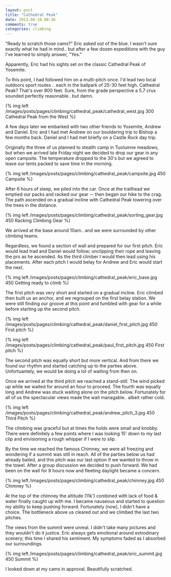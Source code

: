 ```yaml
---
layout: post
title: "Cathedral Peak"
date: 2013-06-18 08:36
comments: true
categories: climbing
---
```


"Ready to scratch those cams?" Eric asked out of the blue. I wasn't sure exactly what he had in mind.. but after a few dozen expeditions with the guy I've learned to simply answer, "Yes."

Apparently, Eric had his sights set on the classic Cathedral Peak of Yosemite.

To this point, I had followed him on a multi-pitch once. I'd lead two local outdoors sport routes .. each in the ballpark of 25-30 feet high.  Cathedral Peak? That's over 800 feet. Sure, from the grade perspective a 5.7 crux sounded perfectly reasonable.. but damn.

{% img left /images/posts/pages/climbing/cathedral_peak/cathedral_west.jpg 300 Cathedral Peak from the West %}

A few days later we embarked with two other friends to Yosemite, Andrew and Daniel. Eric and I had met Andrew on our bouldering trip to Bishop a few months back. Daniel and I had met briefly on a Castle Rock day trip.

Originally the three of us planned to stealth camp in Tuolumne meadows, but when we arrived late Friday night we decided to drop our gear in any open campsite. The temperature dropped to the 30's but we agreed to leave our tents packed to save time in the morning.

{% img left /images/posts/pages/climbing/cathedral_peak/campsite.jpg 450 Campsite %}

After 6 hours of sleep, we piled into the car. Once at the trailhead we emptied our packs and racked our gear -- then began our hike to the crag. The path ascended on a gradual incline with Cathedral Peak towering over the trees in the distance.

{% img left /images/posts/pages/climbing/cathedral_peak/sorting_gear.jpg 450 Racking Climbing Gear %}

We arrived at the base around 10am.. and we were surrounded by other climbing teams.

Regardless, we found a section of wall and prepared for our first pitch. Eric would lead trad and Daniel would follow; unclipping their rope and leaving the pro as he ascended. As the third climber I would then lead using his placements. After each pitch I would belay for Andrew and Eric would start the next.

{% img left /images/posts/pages/climbing/cathedral_peak/eric_base.jpg 450 Getting ready to climb %}

The first pitch was very short and started on a gradual incline. Eric climbed then built us an anchor, and we regrouped on the first belay station. We were still finding our groove at this point and fumbled with gear for a while before starting up the second pitch.

{% img left /images/posts/pages/climbing/cathedral_peak/daniel_first_pitch.jpg 450 First pitch %}

{% img left /images/posts/pages/climbing/cathedral_peak/paul_first_pitch.jpg 450 First pitch %}

The second pitch was equally short but more vertical. And from there we found our rhythm and started catching up to the parties above. Unfortuantely, we would be doing a lot of waiting from then on.

Once we arrived at the third pitch we reached a stand-still. The wind picked up while we waited for around an hour to proceed. The fourth was equally long and Andrew was stuck waiting alone on the pitch below. Fortunately for all of us the spectacular views made the wait managable.. albeit rather cold.

{% img left /images/posts/pages/climbing/cathedral_peak/andrew_pitch_3.jpg 450 Third Pitch %}

The climbing was graceful but at times the holds were small and knobby. There were definitely a few points where I was looking 15' down to my last clip and envisioning a rough whipper if I were to slip.

By the time we reached the famous Chimney, we were all freezing and wondering if a summit was still in reach. All of the parties below us had already bailed, and this pitch was our last option if we wanted to throw in the towel. After a group discussion we decided to push forward.  We had been on the wall for 9 hours now and fleeting daylight became a concern.

{% img left /images/posts/pages/climbing/cathedral_peak/chimney.jpg 450 Chimney %}

At the top of the chimney the altitude (11k') combined with lack of food & water finally caught up with me. I became nauseous and started to question my ability to keep pushing forward. Fortunately (now), I didn't have a choice. The bottleneck above us cleared out and we climbed the last two pitches.

The views from the summit were unreal. I didn't take many pictures and they wouldn't do it justice. Eric always gets emotional around extrodinary scenery; this time I shared his sentiment. My symptoms faded as I absorbed our surroundings.

{% img left /images/posts/pages/climbing/cathedral_peak/eric_summit.jpg 450 Summit %}

I looked down at my cams in approval. Beautifully scratched.

